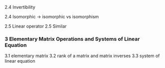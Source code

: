 2.4 Invertibility 

2.4 Isomorphic
 -> isomorphic vs isomorphism

2.5 Linear operator
2.5 Similar

### 3 Elementary Matrix Operations and Systems of Linear Equation
3.1 elementary matrix
3.2 rank of a matrix and matrix inverses
3.3 system of linear equation
